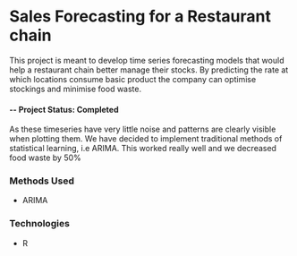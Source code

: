 # Sales Forecasting for a Restaurant chain
This project is meant to develop time series forecasting models that would help a restaurant chain better manage their stocks. 
By predicting the rate at which locations consume basic product the company can optimise stockings and minimise food waste.

#### -- Project Status: Completed
As these timeseries have very little noise and patterns are clearly visible when plotting them.
We have decided to implement traditional methods of statistical learning, i.e ARIMA. 
This worked really well and we decreased food waste by 50%

### Methods Used
* ARIMA



### Technologies

* R
